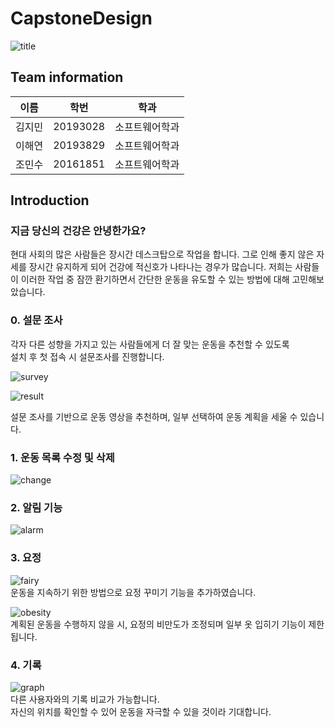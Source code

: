 # CapstoneDesign

![title](https://user-images.githubusercontent.com/49315208/175237649-57d012f2-bdbd-4b04-9647-d45be2d75aae.png)


## Team information
|이름|학번|학과|
|---|---|---|
| 김지민 | 20193028 | 소프트웨어학과 |
| 이해연 | 20193829 | 소프트웨어학과 |
| 조민수 | 20161851 | 소프트웨어학과 |


## Introduction
### 지금 당신의 건강은 안녕한가요?
현대 사회의 많은 사람들은 장시간 데스크탑으로 작업을 합니다. 그로 인해 좋지 않은 자세를 장시간 유지하게 되어 건강에 적신호가 나타나는 경우가 많습니다. 저희는 사람들이 이러한 작업 중 잠깐 환기하면서 간단한 운동을 유도할 수 있는 방법에 대해 고민해보았습니다.


### 0. 설문 조사
각자 다른 성향을 가지고 있는 사람들에게 더 잘 맞는 운동을 추천할 수 있도록   
설치 후 첫 접속 시 설문조사를 진행합니다.

![survey](https://user-images.githubusercontent.com/49315208/175240210-d6a5e78b-53ab-402b-b879-729832a6177f.png)

![result](https://user-images.githubusercontent.com/49315208/175240426-001c556c-fe37-458f-baf7-bef904c88910.png)

설문 조사를 기반으로 운동 영상을 추천하며, 일부 선택하여 운동 계획을 세울 수 있습니다.   
   

### 1. 운동 목록 수정 및 삭제
![change](https://user-images.githubusercontent.com/49315208/175240823-8ae86640-07d1-430c-9c8b-5f4aa0f75fb0.png)   
   

### 2. 알림 기능
![alarm](https://user-images.githubusercontent.com/49315208/175241143-ce36f486-306c-44c5-a1e5-454d30a658d4.png)   
   

### 3. 요정
![fairy](https://user-images.githubusercontent.com/49315208/175241395-563c2d50-71b1-475e-986d-250139318800.png)   
운동을 지속하기 위한 방법으로 요정 꾸미기 기능을 추가하였습니다.   
   
![obesity](https://user-images.githubusercontent.com/49315208/175241934-f72451a5-b50d-4478-942e-e3ecd2bb27fa.png)      
계획된 운동을 수행하지 않을 시, 요정의 비만도가 조정되며 일부 옷 입히기 기능이 제한됩니다.   
   

### 4. 기록
![graph](https://user-images.githubusercontent.com/49315208/175242149-b0f09fd8-5c8d-4aa7-b25d-a34029f6d371.png)   
다른 사용자와의 기록 비교가 가능합니다.   
자신의 위치를 확인할 수 있어 운동을 자극할 수 있을 것이라 기대합니다.
